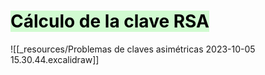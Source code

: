 # <mark style="background: #BBFABBA6;">Cálculo de la clave RSA</mark>
![[_resources/Problemas de claves asimétricas 2023-10-05 15.30.44.excalidraw]]